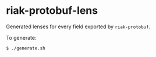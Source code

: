 # riak-protobuf-lens

Generated lenses for every field exported by `riak-protobuf`.

To generate:

    $ ./generate.sh
